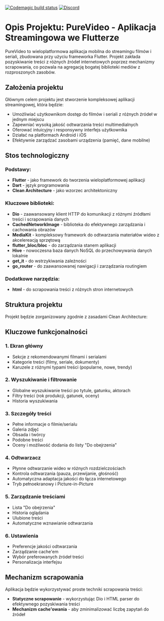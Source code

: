 [![Codemagic build status](https://api.codemagic.io/apps/683314aa4db0dea63600e1f4/683314aa4db0dea63600e1f3/status_badge.svg)](https://codemagic.io/app/683314aa4db0dea63600e1f4/683314aa4db0dea63600e1f3/latest_build) [![Discord](https://dcbadge.limes.pink/api/server/https://discord.gg/vjtkqAMQdn)](https://discord.gg/vjtkqAMQdn)

# Opis Projektu: PureVideo - Aplikacja Streamingowa we Flutterze

PureVideo to wieloplatformowa aplikacja mobilna do streamingu filmów i seriali, zbudowana przy użyciu frameworka Flutter. Projekt zakłada pozyskiwanie treści z różnych źródeł internetowych poprzez mechanizmy scrapowania, co pozwala na agregację bogatej biblioteki mediów z rozproszonych zasobów.

## Założenia projektu

Głównym celem projektu jest stworzenie kompleksowej aplikacji streamingowej, która będzie:

- Umożliwiać użytkownikom dostęp do filmów i seriali z różnych źródeł w jednym miejscu
- Zapewniać wysoką jakość odtwarzania treści multimedialnych
- Oferować intuicyjny i responsywny interfejs użytkownika
- Działać na platformach Android i iOS
- Efektywnie zarządzać zasobami urządzenia (pamięć, dane mobilne)

## Stos technologiczny

### Podstawy:

- **Flutter** - jako framework do tworzenia wieloplatformowej aplikacji
- **Dart** - język programowania
- **Clean Architecture** - jako wzorzec architektoniczny

### Kluczowe biblioteki:

- **Dio** - zaawansowany klient HTTP do komunikacji z różnymi źródłami treści i scrapowania danych
- **CachedNetworkImage** - biblioteka do efektywnego zarządzania i cachowania obrazów
- **MediaKit** - kompleksowy framework do odtwarzania materiałów wideo z akcelereacją sprzętową
- **flutter_bloc/bloc** - do zarządzania stanem aplikacji
- **Hive** - nowoczesna baza danych NoSQL do przechowywania danych lokalnie
- **get_it** - do wstrzykiwania zależności
- **go_router** - do zaawansowanej nawigacji i zarządzania routingiem

### Dodatkowe narzędzia:

- **html** - do scrapowania treści z różnych stron internetowych

## Struktura projektu

Projekt będzie zorganizowany zgodnie z zasadami Clean Architecture:

## Kluczowe funkcjonalności

### 1. Ekran główny

- Sekcje z rekomendowanymi filmami i serialami
- Kategorie treści (filmy, seriale, dokumenty)
- Karuzele z różnymi typami treści (popularne, nowe, trendy)

### 2. Wyszukiwanie i filtrowanie

- Globalne wyszukiwanie treści po tytule, gatunku, aktorach
- Filtry treści (rok produkcji, gatunek, oceny)
- Historia wyszukiwania

### 3. Szczegóły treści

- Pełne informacje o filmie/serialu
- Galeria zdjęć
- Obsada i twórcy
- Podobne treści
- Oceny i możliwość dodania do listy "Do obejrzenia"

### 4. Odtwarzacz

- Płynne odtwarzanie wideo w różnych rozdzielczościach
- Kontrola odtwarzania (pauza, przewijanie, głośność)
- Automatyczna adaptacja jakości do łącza internetowego
- Tryb pełnoekranowy i Picture-in-Picture

### 5. Zarządzanie treściami

- Lista "Do obejrzenia"
- Historia oglądania
- Ulubione treści
- Automatyczne wznawianie odtwarzania

### 6. Ustawienia

- Preferencje jakości odtwarzania
- Zarządzanie cache'em
- Wybór preferowanych źródeł treści
- Personalizacja interfejsu

## Mechanizm scrapowania

Aplikacja będzie wykorzystywać proste techniki scrapowania treści:

- **Statyczne scrapowanie** - wykorzystując Dio i HTML parser do efektywnego pozyskiwania treści
- **Mechanizm cache'owania** - aby zminimalizować liczbę zapytań do źródeł
